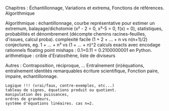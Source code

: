Chapitres : 
	Échantillonnage, 
	Variations et extrema, 
	Fonctions de références.
	Algorithmique

Algorithmique : 
	échantillonnage,
	courbe représentative pour estimer un extremum,
	balayage/dichotomie (x² - 2 = 0, x³-5 = 0, f(x) = 0),
	statistiques, 
	probabilités et dénombrement (décompte chemins racines-feuilles, d'issues, calcul proba).
	complexité facile (1 + 2 + ... + n vs n(n+1)/2)
	conjectures, eg. 1 + ... + n³ vs (1 + ... + n)^2
	calculs exacts avec encodage rationnels
	floating point mishaps : 0.1+0.11 = 0.2100000001 en Python.
	arithmétique : crible d'Eratosthène, liste de diviseurs


Autres : 
   	Contraposition, réciproque, ...
	Entraînement (in)équations,
	entraînement identités remarquables
	écriture scientifique,
	Fonction paire, impaire,
	echantillonnage.
	
	Logique !!! (vrai/faux, contre-exemples, etc...)
	tableau de signes, équations produit ou quotient.
	manipulation des puissances,
	ordres de grandeurs,
	système d'équations linéaires. cas n=2.
